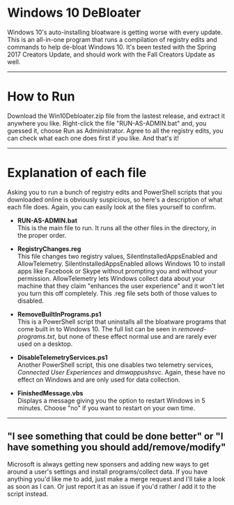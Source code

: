 # Windows 10 DeBloater
Windows 10's auto-installing bloatware is getting worse with every update. This is an all-in-one program that runs a compilation of registry edits and commands to help de-bloat Windows 10. It's been tested with the Spring 2017 Creators Update, and should work with the Fall Creators Update as well.

--------------------------------------------------------------------------------------------

# How to Run
Download the Win10Debloater.zip file from the lastest release, and extract it anywhere you like. Right-click the file "RUN-AS-ADMIN.bat" and, you guessed it, choose Run as Administrator. Agree to all the registry edits, you can check what each one does first if you like. And that's it!

--------------------------------------------------------------------------------------------

# Explanation of each file
Asking you to run a bunch of registry edits and PowerShell scripts that you downloaded online is obviously suspicious, so here's a description of what each file does. Again, you can easily look at the files yourself to confirm.

* **RUN-AS-ADMIN.bat**  
This is the main file to run. It runs all the other files in the directory, in the proper order.

* **RegistryChanges.reg**  
This file changes two registry values, SilentInstalledAppsEnabled and AllowTelemetry. SilentInstalledAppsEnabled allows Windows 10 to install apps like Facebook or Skype without prompting you and without your permission. AllowTelemetry lets Windows collect data about your machine that they claim "enhances the user experience" and it won't let you turn this off completely. This .reg file sets both of those values to disabled.

* **RemoveBuiltInPrograms.ps1**  
This is a PowerShell script that uninstalls all the bloatware programs that come built in to Windows 10. The full list can be seen in *removed-programs.txt*, but none of these effect normal use and are rarely ever used on a desktop.

* **DisableTelemetryServices.ps1**  
Another PowerShell script, this one disables two telemetry services, *Connected User Experiences* and *dmwappushsvc*. Again, these have no effect on Windows and are only used for data collection.

* **FinishedMessage.vbs**  
Displays a message giving you the option to restart Windows in 5 minutes. Choose "no" if you want to restart on your own time.

--------------------------------------------------------------------------------------------

## "I see something that could be done better" or "I have something you should add/remove/modify"
Microsoft is always getting new sponsers and adding new ways to get around a user's settings and install programs/collect data. If you have anything you'd like me to add, just make a merge request and I'll take a look as soon as I can. Or just report it as an issue if you'd rather *I* add it to the script instead.
